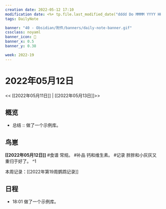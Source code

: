```yaml
---
creation date: 2022-05-12 17:10
modification date: <%+ tp.file.last_modified_date("dddd Do MMMM YYYY HH:mm:ss") %>
tags: DailyNote

banner: "40 - Obsidian/附件/banners/daily-note-banner.gif"
cssclass: noyaml
banner_icon: 💌
banner_x: 0.5
banner_y: 0.38

week: 2022-19
---
```


# 2022年05月12日

<< [[2022年05月11日]] | [[2022年05月13日]]>>


## 概览
- 总结 :: 做了一个示例库。

## 鸟崽
**[[2022年05月12日]]**
#食谱 常规。
#补品 钙和维生素。
#记录 胖胖和小灰灰又重归于好了。
^1

本周记录：[[2022年第19周鹦鹉记录]]

## 日程

- 18:01 做了一个示例库。